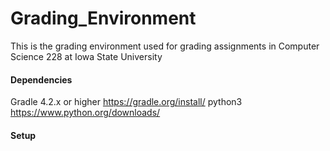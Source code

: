 # Grading_Environment

This is the grading environment used for grading assignments in Computer Science 228 at Iowa State University

#### Dependencies

Gradle 4.2.x or higher   https://gradle.org/install/
python3                  https://www.python.org/downloads/

#### Setup        
